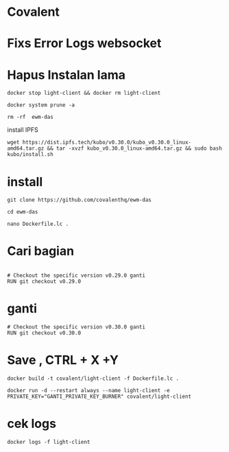 # Covalent

# Fixs Error Logs websocket


# Hapus Instalan lama
```
docker stop light-client && docker rm light-client
```

```
docker system prune -a
```


```
rm -rf  ewm-das
```
install IPFS
```
wget https://dist.ipfs.tech/kubo/v0.30.0/kubo_v0.30.0_linux-amd64.tar.gz && tar -xvzf kubo_v0.30.0_linux-amd64.tar.gz && sudo bash kubo/install.sh
```

# install
```
git clone https://github.com/covalenthq/ewm-das
```

```
cd ewm-das
```

```
nano Dockerfile.lc .
```
# Cari bagian 
```

# Checkout the specific version v0.29.0 ganti
RUN git checkout v0.29.0
```
# ganti
```
# Checkout the specific version v0.30.0 ganti
RUN git checkout v0.30.0
```
# Save , CTRL + X +Y

```
docker build -t covalent/light-client -f Dockerfile.lc .
```
```
docker run -d --restart always --name light-client -e PRIVATE_KEY="GANTI_PRIVATE_KEY_BURNER" covalent/light-client
```
# cek logs
```
docker logs -f light-client
```
